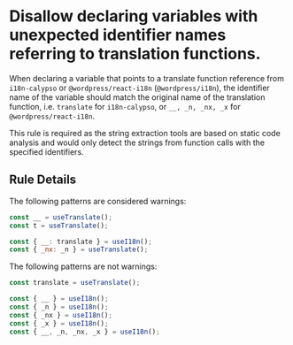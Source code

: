 # Disallow declaring variables with unexpected identifier names referring to translation functions.

When declaring a variable that points to a translate function reference from `i18n-calypso` or `@wordpress/react-i18n` (`@wordpress/i18n`), the identifier name of the variable should match the original name of the translation function, i.e. `translate` for `i18n-calypso`, or `__, _n, _nx, _x` for `@wordpress/react-i18n`.

This rule is required as the string extraction tools are based on static code analysis and would only detect the strings from function calls with the specified identifiers.

## Rule Details

The following patterns are considered warnings:

```js
const __ = useTranslate();
const t = useTranslate();
```

```js
const { __: translate } = useI18n();
const { _nx: _n } = useTranslate();
```

The following patterns are not warnings:

```js
const translate = useTranslate();
```

```js
const { __ } = useI18n();
const { _n } = useI18n();
const { _nx } = useI18n();
const { _x } = useI18n();
const { __, _n, _nx, _x } = useI18n();
```
